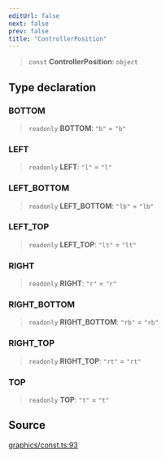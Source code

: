```yaml
---
editUrl: false
next: false
prev: false
title: "ControllerPosition"
---
```


> `const` **ControllerPosition**: `object`

## Type declaration

### BOTTOM

> `readonly` **BOTTOM**: `"b"` = `"b"`

### LEFT

> `readonly` **LEFT**: `"l"` = `"l"`

### LEFT\_BOTTOM

> `readonly` **LEFT\_BOTTOM**: `"lb"` = `"lb"`

### LEFT\_TOP

> `readonly` **LEFT\_TOP**: `"lt"` = `"lt"`

### RIGHT

> `readonly` **RIGHT**: `"r"` = `"r"`

### RIGHT\_BOTTOM

> `readonly` **RIGHT\_BOTTOM**: `"rb"` = `"rb"`

### RIGHT\_TOP

> `readonly` **RIGHT\_TOP**: `"rt"` = `"rt"`

### TOP

> `readonly` **TOP**: `"t"` = `"t"`

## Source

[graphics/const.ts:93](https://github.com/dgmjs/dgmjs/blob/6298c851d69b83f472385d1ebb3c937ddb56985d/packages/core/src/graphics/const.ts#L93)
